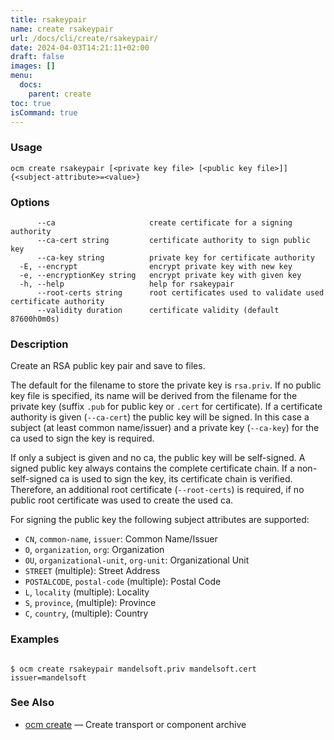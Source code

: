 ```yaml
---
title: rsakeypair
name: create rsakeypair
url: /docs/cli/create/rsakeypair/
date: 2024-04-03T14:21:11+02:00
draft: false
images: []
menu:
  docs:
    parent: create
toc: true
isCommand: true
---
```

### Usage

```
ocm create rsakeypair [<private key file> [<public key file>]] {<subject-attribute>=<value>}
```

### Options

```
      --ca                     create certificate for a signing authority
      --ca-cert string         certificate authority to sign public key
      --ca-key string          private key for certificate authority
  -E, --encrypt                encrypt private key with new key
  -e, --encryptionKey string   encrypt private key with given key
  -h, --help                   help for rsakeypair
      --root-certs string      root certificates used to validate used certificate authority
      --validity duration      certificate validity (default 87600h0m0s)
```

### Description


Create an RSA public key pair and save to files.

The default for the filename to store the private key is <code>rsa.priv</code>.
If no public key file is specified, its name will be derived from the filename for
the private key (suffix <code>.pub</code> for public key or <code>.cert</code>
for certificate). If a certificate authority is given (<code>--ca-cert</code>)
the public key will be signed. In this case a subject (at least common 
name/issuer) and a private key (<code>--ca-key</code>) for the ca used to sign the
key is required.

If only a subject is given and no ca, the public key will be self-signed.
A signed public key always contains the complete certificate chain. If a
non-self-signed ca is used to sign the key, its certificate chain is verified.
Therefore, an additional root certificate (<code>--root-certs</code>) is required,
if no public root certificate was used to create the used ca.

For signing the public key the following subject attributes are supported:
- <code>CN</code>, <code>common-name</code>, <code>issuer</code>: Common Name/Issuer
- <code>O</code>, <code>organization</code>, <code>org</code>: Organization
- <code>OU</code>, <code>organizational-unit</code>, <code>org-unit</code>: Organizational Unit
- <code>STREET</code> (multiple): Street Address
- <code>POSTALCODE</code>, <code>postal-code</code> (multiple): Postal Code
- <code>L</code>, <code>locality</code> (multiple): Locality
- <code>S</code>, <code>province</code>, (multiple): Province
- <code>C</code>, <code>country</code>, (multiple): Country

	

### Examples

```

$ ocm create rsakeypair mandelsoft.priv mandelsoft.cert issuer=mandelsoft

```

### See Also

* [ocm create](/docs/cli/create)	 &mdash; Create transport or component archive

